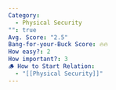 ```yaml
---
Category:
  - Physical Security
"": true
Avg. Score: "2.5"
Bang-for-your-Buck Score: 🔥🔥
How easy?: 2
How important?: 3
🪵 How to Start Relation:
  - "[[Physical Security]]"
---
```

